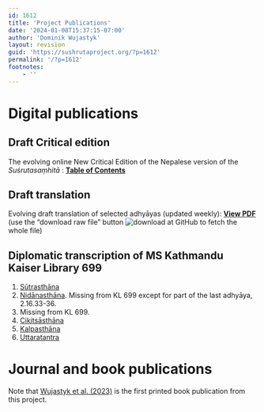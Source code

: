 ```yaml
---
id: 1612
title: 'Project Publications'
date: '2024-01-08T15:37:15-07:00'
author: 'Dominik Wujastyk'
layout: revision
guid: 'https://sushrutaproject.org/?p=1612'
permalink: '/?p=1612'
footnotes:
    - ''
---
```


# Digital publications

## Draft Critical edition

The evolving online New Critical Edition of the Nepalese version of the *Suśrutasaṃhitā* : **[Table of Contents](https://saktumiva.org/wiki/wujastyk/susrutasamhita/start)**

## Draft translation

Evolving draft translation of selected adhyāyas (updated weekly): [**View PDF**](https://github.com/wujastyk/sushrutaproject/blob/main/translation/incremental_SS_Translation.pdf)   
(use the “download raw file” button ![download](https://sushrutaproject.org/wp-content/uploads/2023/12/Screenshot-from-2023-12-11-16-17-56.png) at GitHub to fetch the whole file)

## Diplomatic transcription of MS Kathmandu Kaiser Library 699

1. [Sūtrasthāna](https://wujastyk.github.io/sushrutaproject/xml/01-su.su/kl_699_sutrasthana.xml)
2. [Nidānasthāna](https://wujastyk.github.io/sushrutaproject/xml/02-su.ni/kl_699_nidanasthana.xml). Missing from KL 699 except for part of the last adhyāya, 2.16.33-36.
3. Missing from KL 699.
4. [Cikitsāsthāna](https://wujastyk.github.io/sushrutaproject/xml/04-su.ci/kl_699_cikitsasthana.xml)
5. [Kalpasthāna](https://wujastyk.github.io/sushrutaproject/xml/05-su.ka/kl_699_kalpasthana.xml)
6. [Uttaratantra](https://wujastyk.github.io/sushrutaproject/xml/06-su.ut/kl_699_uttaratantra.xml)

# Journal and book publications

Note that [Wujastyk et al. (2023)](https://hasp.ub.uni-heidelberg.de/catalog/book/1203?lang=en) is the first printed book publication from this project.

<div class="zp-Zotpress zp-Zotpress-Bib wp-block-group" id="zotpress-3909a35bbfb07433cd25ff5d50698c24"> <span class="ZP_API_USER_ID" style="display: none;">2579494</span> <span class="ZP_ITEM_KEY" style="display: none;">{2579494:3RCV4I67},{2579494:8Q6NW7V5},{2579494:5BHQQJJZ},{2579494:7Q9A93U6},{2579494:BFA7G7CM},{2579494:U4WLB6T9}</span> <span class="ZP_COLLECTION_ID" style="display: none;"></span> <span class="ZP_TAG_ID" style="display: none;"></span> <span class="ZP_AUTHOR" style="display: none;"></span> <span class="ZP_YEAR" style="display: none;"></span> <span class="ZP_ITEMTYPE" style="display: none;"></span> <span class="ZP_INCLUSIVE" style="display: none;">1</span> <span class="ZP_STYLE" style="display: none;">chicago-author-date</span> <span class="ZP_LIMIT" style="display: none;">50</span> <span class="ZP_SORTBY" style="display: none;">default</span> <span class="ZP_ORDER" style="display: none;"></span> <span class="ZP_TITLE" style="display: none;"></span> <span class="ZP_SHOWIMAGE" style="display: none;"></span> <span class="ZP_SHOWTAGS" style="display: none;"></span> <span class="ZP_DOWNLOADABLE" style="display: none;"></span> <span class="ZP_NOTES" style="display: none;"></span> <span class="ZP_ABSTRACT" style="display: none;"></span> <span class="ZP_CITEABLE" style="display: none;"></span> <span class="ZP_TARGET" style="display: none;"></span> <span class="ZP_URLWRAP" style="display: none;"></span> <span class="ZP_FORCENUM" style="display: none;"></span> <span class="ZP_HIGHLIGHT" style="display: none;"></span> <span class="ZP_POSTID" style="display: none;">1612</span> <span class="ZOTPRESS_PLUGIN_URL" style="display:none;">https://sushrutaproject.org/wp-content/plugins/zotpress/</span><div class="zp-List loading"><div class="zp-SEO-Content"> </div> </div> </div>